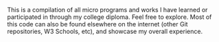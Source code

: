 This is a compilation of all micro programs and works I have learned or participated in through my college diploma. Feel free to explore. Most of this code can also be found elsewhere on the internet (other Git repositories, W3 Schools, etc), and showcase my overall experience.
